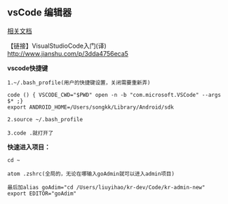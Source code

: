 ## vsCode  编辑器

[相关文档](https://jeasonstudio.gitbooks.io/vscode-cn-doc/content/md/%E5%AE%9A%E5%88%B6%E5%8C%96/%E7%94%A8%E6%88%B7%E5%AE%9A%E4%B9%89%E4%BB%A3%E7%A0%81%E6%AE%B5.html)


【链接】VisualStudioCode入门(译)
http://www.jianshu.com/p/3dda4756eca5

**vscode快捷键**

```
1.~/.bash_profile(用户的快捷键设置，关闭需要重新弄)

code () { VSCODE_CWD="$PWD" open -n -b "com.microsoft.VSCode" --args $* ;}
export ANDROID_HOME=/Users/songkk/Library/Android/sdk

2.source ~/.bash_profile

3.code .就打开了

```

**快速进入项目：**

```
cd ~

atom .zshrc(全局的，无论在哪输入goAdmin就可以进入admin项目)

最后加alias goAdim="cd /Users/liuyihao/kr-dev/Code/kr-admin-new"
export EDITOR="goAdim"

```
